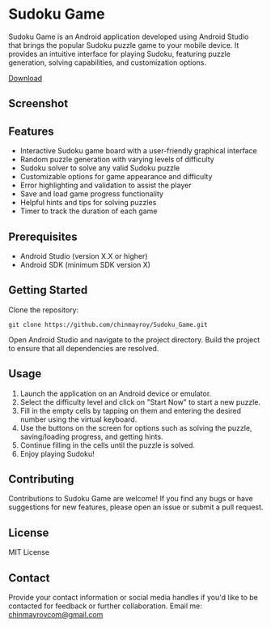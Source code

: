 # Sudoku Game

Sudoku Game is an Android application developed using Android Studio that brings the popular Sudoku puzzle game to your mobile device. It provides an intuitive interface for playing Sudoku, featuring puzzle generation, solving capabilities, and customization options.

[Download](https://github.com/chinmayroy/Sudoku_Game/blob/release/sudoku-game.apk)

## Screenshot

## Features

* Interactive Sudoku game board with a user-friendly graphical interface
* Random puzzle generation with varying levels of difficulty
* Sudoku solver to solve any valid Sudoku puzzle
* Customizable options for game appearance and difficulty
* Error highlighting and validation to assist the player
* Save and load game progress functionality
* Helpful hints and tips for solving puzzles
* Timer to track the duration of each game

## Prerequisites

* Android Studio (version X.X or higher)
* Android SDK (minimum SDK version X)

## Getting Started

Clone the repository:

`git clone https://github.com/chinmayroy/Sudoku_Game.git`

Open Android Studio and navigate to the project directory.
Build the project to ensure that all dependencies are resolved.

## Usage

1. Launch the application on an Android device or emulator.
2. Select the difficulty level and click on "Start Now" to start a new puzzle.
3. Fill in the empty cells by tapping on them and entering the desired number using the virtual keyboard.
4. Use the buttons on the screen for options such as solving the puzzle, saving/loading progress, and getting hints.
5. Continue filling in the cells until the puzzle is solved.
6. Enjoy playing Sudoku!

## Contributing

Contributions to Sudoku Game are welcome! If you find any bugs or have suggestions for new features, please open an issue or submit a pull request.

## License

MIT License

## Contact

Provide your contact information or social media handles if you'd like to be contacted for feedback or further collaboration. Email me: chinmayroycom@gmail.com
